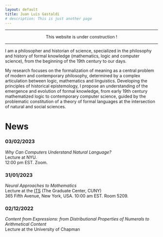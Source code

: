 ```yaml
---
layout: default
title: Juan Luis Gastaldi
# description: This is just another page
---
```


<script src="{{ 'assets/js/random-color.js' }}"></script>

* * *
<p style="text-align: center;">This website is under construction !</p>

* * *
 




<!-- // var colors = ['#3b4cc0', '#6282ea', '#8db0fe','#b8d0f9','#dddddd','#f5c4ad','#f49a7b','#de604d','#b40426'];
// var buttons = document.getElementsByClassName("btn");
// for (let i = 0; i < buttons.length; i++) {
//     var random_color = colors[Math.floor(Math.random() * colors.length)];
//     buttons[i].style.backgroundColor = random_color;
// } -->


I am a philosopher and historian of science, specialized in the philosophy and history of formal knowledge (mathematics, logic and computer science), from the beginning of the 19th century to our days.

My research focuses on the formalization of meaning as a central problem of modern and contemporary philosophy, determined by a complex articulation between logic, mathematics and linguistics. Developing the principles of historical epistemology, I propose an understanding of the emergence and evolution of formal knowledge, from early 19th century mathematized logic to contemporary computer science, guided by the problematic constitution of a theory of formal languages at the intersection of natural and social sciences.

# News

### 03/02/2023
*Why Can Computers Understand Natural Language?*\
Lecture at NYU.\
12:00 pm EST. Zoom.

### 31/01/2023
*Neural Approaches to Mathematics*\
Lecture at the [ITS](https://itsatcuny.org) (The Graduate Center, CUNY)\
365 Fifth Avenue, New York, USA. 10:00 am EST. Room 5209.

### 02/12/2022
*Content from Expressions: from Distributional Properties of Numerals to Arithmetical Content*\
Lecture at the University of Chapman
